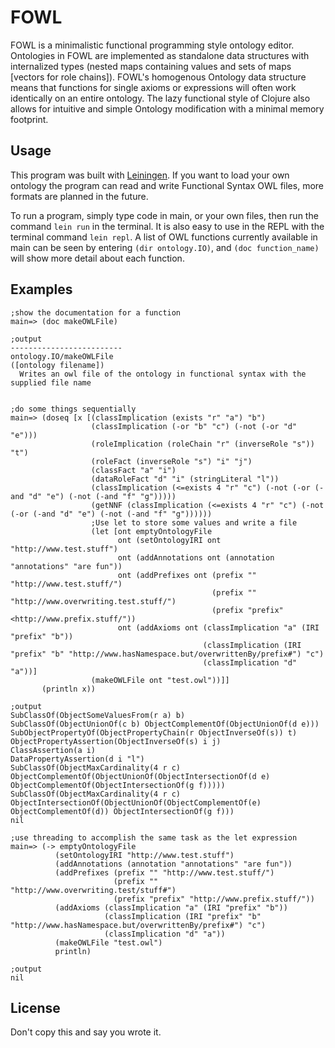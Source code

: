 # FOWL
FOWL is a minimalistic functional programming style ontology editor. Ontologies in FOWL are implemented as standalone data structures with internalized types (nested maps containing values and sets of maps \[vectors for role chains\]). FOWL's homogenous Ontology data structure means that functions for single axioms or expressions will often work identically on an entire ontology. The lazy functional style of Clojure also allows for intuitive and simple Ontology modification with a minimal memory footprint.

## Usage
This program was built with [Leiningen](https://leiningen.org/). If you want to load your own ontology the program can read and write Functional Syntax OWL files, more formats are planned in the future.

To run a program, simply type code in main, or your own files, then run the command `lein run` in the terminal. It is also easy to use in the REPL with the terminal command `lein repl`. A list of OWL functions currently available in main can be seen by entering `(dir ontology.IO)`, and `(doc function_name)` will show more detail about each function.

## Examples
```
;show the documentation for a function
main=> (doc makeOWLFile)

;output
-------------------------
ontology.IO/makeOWLFile
([ontology filename])
  Writes an owl file of the ontology in functional syntax with the supplied file name
  

;do some things sequentially
main=> (doseq [x [(classImplication (exists "r" "a") "b")
                  (classImplication (-or "b" "c") (-not (-or "d" "e")))
                  (roleImplication (roleChain "r" (inverseRole "s")) "t")
                  (roleFact (inverseRole "s") "i" "j")
                  (classFact "a" "i")
                  (dataRoleFact "d" "i" (stringLiteral "l"))
                  (classImplication (<=exists 4 "r" "c") (-not (-or (-and "d" "e") (-not (-and "f" "g")))))
                  (getNNF (classImplication (<=exists 4 "r" "c") (-not (-or (-and "d" "e") (-not (-and "f" "g"))))))
                  ;Use let to store some values and write a file
                  (let [ont emptyOntologyFile
                        ont (setOntologyIRI ont "http://www.test.stuff")
                        ont (addAnnotations ont (annotation "annotations" "are fun"))
                        ont (addPrefixes ont (prefix "" "http://www.test.stuff/")
                                             (prefix "" "http://www.overwriting.test.stuff/")
                                             (prefix "prefix" <http://www.prefix.stuff/")) 
                        ont (addAxioms ont (classImplication "a" (IRI "prefix" "b"))
                                           (classImplication (IRI "prefix" "b" "http://www.hasNamespace.but/overwrittenBy/prefix#") "c")
                                           (classImplication "d" "a"))]
                  (makeOWLFile ont "test.owl"))]]
       (println x))

;output
SubClassOf(ObjectSomeValuesFrom(r a) b)
SubClassOf(ObjectUnionOf(c b) ObjectComplementOf(ObjectUnionOf(d e)))
SubObjectPropertyOf(ObjectPropertyChain(r ObjectInverseOf(s)) t)
ObjectPropertyAssertion(ObjectInverseOf(s) i j)
ClassAssertion(a i)
DataPropertyAssertion(d i "l")
SubClassOf(ObjectMaxCardinality(4 r c) ObjectComplementOf(ObjectUnionOf(ObjectIntersectionOf(d e) ObjectComplementOf(ObjectIntersectionOf(g f)))))
SubClassOf(ObjectMaxCardinality(4 r c) ObjectIntersectionOf(ObjectUnionOf(ObjectComplementOf(e) ObjectComplementOf(d)) ObjectIntersectionOf(g f)))
nil

;use threading to accomplish the same task as the let expression
main=> (-> emptyOntologyFile
          (setOntologyIRI "http://www.test.stuff")
          (addAnnotations (annotation "annotations" "are fun"))
          (addPrefixes (prefix "" "http://www.test.stuff/")
                       (prefix "" "http://www.overwriting.test/stuff#")
                       (prefix "prefix" "http://www.prefix.stuff/"))
          (addAxioms (classImplication "a" (IRI "prefix" "b"))
                     (classImplication (IRI "prefix" "b" "http://www.hasNamespace.but/overwrittenBy/prefix#") "c")
                     (classImplication "d" "a"))
          (makeOWLFile "test.owl")
          println)

;output
nil
```

## License
Don't copy this and say you wrote it.
